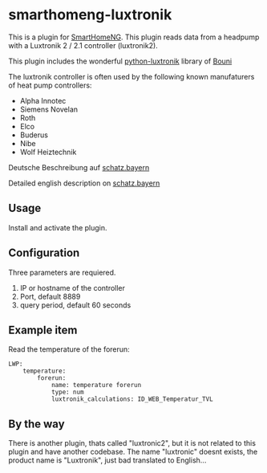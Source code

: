 # smarthomeng-luxtronik
This is a plugin for [SmartHomeNG](https://github.com/smarthomeNG/smarthome).
This plugin reads data from a headpump with a Luxtronik 2 / 2.1 controller (luxtronik2).

This plugin includes the wonderful [python-luxtronik](https://github.com/Bouni/python-luxtronik) library of [Bouni](https://github.com/Bouni)

The luxtronik controller is often used by the following known manufaturers of heat pump controllers:
* Alpha Innotec
* Siemens Novelan
* Roth
* Elco
* Buderus
* Nibe
* Wolf Heiztechnik

Deutsche Beschreibung auf [schatz.bayern](https://www.schatz.bayern/smarthome/shng/luxtronik)

Detailed english description on [schatz.bayern](https://www.schatz.bayern/en/smarthome/shng/luxtronik)

## Usage
Install and activate the plugin.

## Configuration
Three parameters are requiered.
1. IP or hostname of the controller
2. Port, default 8889
3. query period, default 60 seconds

## Example item
Read the temperature of the forerun:
```
LWP:
    temperature:
        forerun:
            name: temperature forerun
            type: num
            luxtronik_calculations: ID_WEB_Temperatur_TVL
```

## By the way
There is another plugin, thats called "luxtronic2", but it is not related to this plugin and have another codebase. The name "luxtronic" doesnt exists, the product name is "Luxtronik", just bad translated to English...
